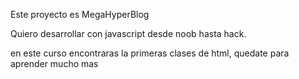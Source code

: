 Este proyecto es MegaHyperBlog

Quiero desarrollar con javascript desde noob hasta hack.

en este curso encontraras la primeras clases de html, quedate para aprender mucho mas
